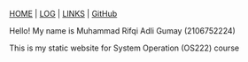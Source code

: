 [HOME](https://github.com/asta-kunn/os222) | [LOG](https://github.com/asta-kunn/os222/blob/master/TXT/mylog.txt) | [LINKS](https://github.com/asta-kunn/os222/blob/master/links.md) | [GitHub](https://github.com/asta-kunn/os222)

Hello!
My name is Muhammad Rifqi Adli Gumay (2106752224)


This is my static website for System Operation (OS222) course
